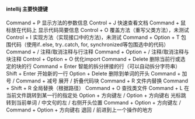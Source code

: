 #### intellij 主要快捷键
Command + P 显示方法的参数信息
Control + J 快速查看文档
Command + 鼠标放在代码上 显示代码简要信息
Control + O 覆盖方法（重写父类方法），未测试
Control + I 实现方法（实现接口中的方法)，未测试
Command + Option + T 包围代码（使用if..else, try..catch, for, synchronized等包围选中的代码）
Command + / 注释/取消注释与行注释
Command + Option + / 注释/取消注释与块注释
Control + Option + O 优化import
Command + Delete 删除当前行或选定的块的行
Command + Enter 智能的拆分拼接的行（可以自动拆分字符串）
Shift + Enter 开始新的一行
Option + Delete 删除到单词的开头
Command + 加号 / Command + 减号 展开 / 折叠代码块
Command + R 文件内替换
Command + Shift + R 全局替换（根据路径）
Command + O 查找类文件
Command + L 在当前文件跳转到某一行的指定处
Option + 方向键左 / Option + 方向键右 光标跳转到当前单词 / 中文句的左 / 右侧开头位置
Command + Option + 方向键左 / Command + Option + 方向键右 退回 / 前进到上一个操作的地方
